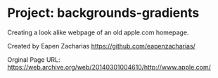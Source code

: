 # Project: backgrounds-gradients
Creating a look alike webpage of an old apple.com homepage.

Created by Eapen Zacharias https://github.com/eapenzacharias/

Orginal Page URL: https://web.archive.org/web/20140301004610/http://www.apple.com/
